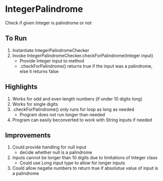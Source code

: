 # IntegerPalindrome
Check if given Integer is palindrome or not

## To Run
1. Instantiate IntegerPalindromeChecker
2. Invoke IntegerPalindromeChecker.checkForPalindrome(Integer input)
   * Provide Integer input to method
   * .checkForPalindrome() returns true if the input was a palindrome, else it returns false

## Highlights
1. Works for odd and even length numbers (if under 10 digits long)
2. Works for single digits
3. .checkForPalindrome() only runs for loop as long as needed
   * Program does not run longer than needed
4. Program can easily beconverted to work with String inputs if needed

## Improvements
1. Could provide handling for null input 
   * decide whether null is a palindrome
2. Inputs cannot be longer than 10 digits due to limitations of Integer class
   * Could use Long input type to allow for longer inputs
3. Could allow negatie numbers to return true if absolutue value of input is a palindrome
